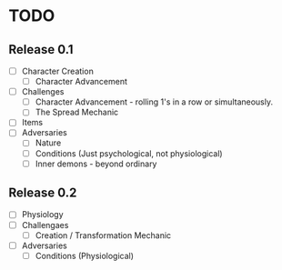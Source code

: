 # TODO

## Release 0.1

* [ ] Character Creation
  * [ ] Character Advancement
* [ ] Challenges
  * [ ] Character Advancement - rolling 1's in a row or simultaneously.
  * [ ] The Spread Mechanic
* [ ] Items
* [ ] Adversaries
  * [ ] Nature
  * [ ] Conditions (Just psychological, not physiological)
  * [ ] Inner demons - beyond ordinary

## Release 0.2

* [ ] Physiology
* [ ] Challengaes
  * [ ] Creation / Transformation Mechanic
* [ ] Adversaries
  * [ ] Conditions (Physiological)